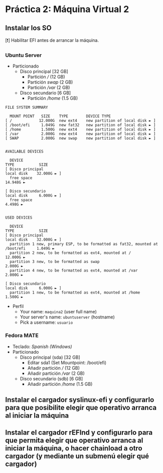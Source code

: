 # Práctica 2: Máquina Virtual 2

## Instalar los SO

[:exclamation:] Habilitar EFI antes de arrancar la máquina.

### Ubuntu Server

- Particionado
    - Disco principal [32 GB]
        - Partición */* (12 GB)
        - Partición *swap* (2 GB)
        - Partición */var* (2 GB)
    - Disco secundario [6 GB]
        - Partición */home* (1.5 GB)

```
FILE SYSTEM SUMMARY

  MOUNT POINT   SIZE    TYPE        DEVICE TYPE
[ /            12.000G  new ext4    new partition of local disk ► ]
[ /boot/efi     1.049G  new fat32   new partition of local disk ► ]
[ /home         1.500G  new ext4    new partition of local disk ► ]
[ /var          2.000G  new ext4    new partition of local disk ► ]
[ SWAP          2.000G  new swap    new partition of local disk ► ]


AVAILABLE DEVICES

  DEVICE                                                            TYPE           SIZE
[ Disco principal                                                   local disk    32.000G ► ]
  free space                                                                      14.948G ►

[ Disco secundario                                                  local disk     6.000G ► ]
  free space                                                                       4.498G ►


USED DEVICES

  DEVICE                                                            TYPE           SIZE
[ Disco principal                                                   local disk    32.000G ► ]
  partition 1 new, primary ESP, to be formatted as fat32, mounted at /boot/efi     1.049G ►
  partition 2 new, to be formatted as ext4, mounted at /                          12.000G ►
  partition 3 new, to be formatted as swap                                         2.000G ►
  partition 4 new, to be formatted as ext4, mounted at /var                        2.000G ►

[ Disco secundario                                                  local disk     6.000G ► ]
  partition 1 new, to be formatted as ext4, mounted at /home                       1.500G ►
```

- Perfil
    - Your name: `maquina2` (user full name)
    - Your server's name: `ubuntuserver` (hostname)
    - Pick a username: `usuario`

### Fedora MATE

- Teclado: *Spanish (Windows)*
- Particionado
    - Disco principal (sda) [32 GB]
        - Editar sda1 (Set Mountpoint: /boot/efi)
        - Añadir partición */* (12 GB)
        - Añadir partición */var* (2 GB)
    - Disco secundario (sdb) [6 GB]
        - Añadir partición */home* (1.5 GB)

## Instalar el cargador syslinux-efi y configurarlo para que posibilite elegir que operativo arranca al iniciar la máquina



## Instalar el cargador rEFInd y configurarlo para que permita elegir que operativo arranca al iniciar la máquina, o hacer chainload a otro cargador (y mediante un submenú elegir qué cargador)


